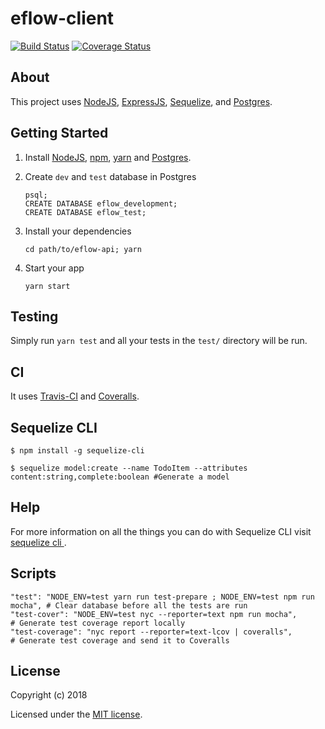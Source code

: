 # eflow-client

[![Build Status](https://travis-ci.org/leogoesger/eflow-client.svg?branch=master)](https://travis-ci.org/leogoesger/eflow-client)
[![Coverage Status](https://coveralls.io/repos/github/leogoesger/eflow-client/badge.svg?branch=master)](https://coveralls.io/github/leogoesger/eflow-client?branch=master)

## About

This project uses [NodeJS](https://nodejs.org/), [ExpressJS](https://expressjs.com/), [Sequelize](http://docs.sequelizejs.com/), and [Postgres](https://www.postgresql.org/).

## Getting Started

1.  Install [NodeJS](https://nodejs.org/), [npm](https://www.npmjs.com/), [yarn](https://yarnpkg.com/en/) and [Postgres](https://postgresapp.com/).
2.  Create `dev` and `test` database in Postgres

    ```
    psql;
    CREATE DATABASE eflow_development;
    CREATE DATABASE eflow_test;
    ```

3.  Install your dependencies

    ```
    cd path/to/eflow-api; yarn
    ```

4.  Start your app

    ```
    yarn start
    ```

## Testing

Simply run `yarn test` and all your tests in the `test/` directory will be run.

## CI

It uses [Travis-CI](https://travis-ci.org/) and [Coveralls](https://coveralls.io/).

## Sequelize CLI

```
$ npm install -g sequelize-cli

$ sequelize model:create --name TodoItem --attributes content:string,complete:boolean #Generate a model
```

## Help

For more information on all the things you can do with Sequelize CLI visit [sequelize cli ](https://github.com/sequelize/cli).

## Scripts

```
"test": "NODE_ENV=test yarn run test-prepare ; NODE_ENV=test npm run mocha", # Clear database before all the tests are run
"test-cover": "NODE_ENV=test nyc --reporter=text npm run mocha",             # Generate test coverage report locally
"test-coverage": "nyc report --reporter=text-lcov | coveralls",              # Generate test coverage and send it to Coveralls
```

## License

Copyright (c) 2018

Licensed under the [MIT license](LICENSE).
